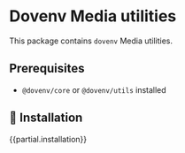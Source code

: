 # Dovenv Media utilities

This package contains `dovenv` Media utilities.

## Prerequisites

- `@dovenv/core` or `@dovenv/utils` installed

## 🔑 Installation

{{partial.installation}}
